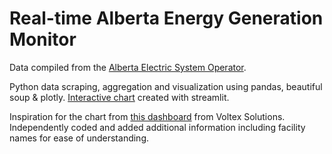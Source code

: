 # Real-time Alberta Energy Generation Monitor

Data compiled from the [Alberta Electric System Operator](http://ets.aeso.ca/ets_web/ip/Market/Reports/CSDReportServlet).

Python data scraping, aggregation and visualization using pandas, beautiful soup & plotly.  [Interactive chart](https://energyminuteabpowergeneration.streamlit.app/) created with streamlit.

Inspiration for the chart from [this dashboard](https://voltex.ca/dashboard/aeso/supply) from Voltex Solutions.  Independently coded and added additional information including facility names for ease of understanding.
